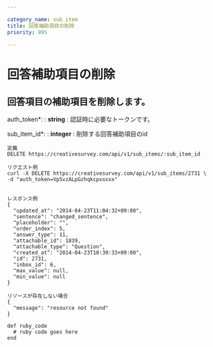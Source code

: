 ```yaml
---

category_name: sub_item
title: 回答補助項目の削除
priority: 995

---
```


# 回答補助項目の削除

## 回答項目の補助項目を削除します。

auth_token*:
: __string__
: 認証時に必要なトークンです。

sub_item_id*:
: __integer__
: 削除する回答補助項目のid

~~~
定義
DELETE https://creativesurvey.com/api/v1/sub_items/:sub_item_id

リクエスト例
curl -X DELETE https://creativesurvey.com/api/v1/sub_items/2731 \
-d "auth_token=Vp5vzALpGzhqkcpxxxxx"


レスポンス例
{
  "updated_at": "2014-04-23T11:04:32+09:00",
  "sentence": "changed_sentence",
  "placeholder": "",
  "order_index": 5,
  "answer_type": 11,
  "attachable_id": 1839,
  "attachable_type": "Question",
  "created_at": "2014-04-23T10:39:33+09:00",
  "id": 2731,
  "inbox_id": 6,
  "max_value": null,
  "min_value": null
}

リソースが存在しない場合
{
  "message": "resource not found"
}
~~~

~~~
def ruby_code
  # ruby code goes here
end
~~~

